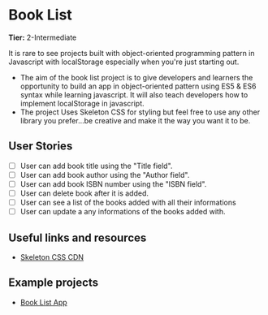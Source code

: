 # Book List

**Tier:** 2-Intermediate

It is rare to see projects built with object-oriented programming pattern in Javascript with localStorage especially when you're just starting out.

- The aim of the book list project is to give developers and learners the opportunity to build an app in object-oriented pattern using ES5 & ES6 syntax while learning javascript. It will also teach developers how to implement localStorage in javascript.
- The project Uses Skeleton CSS for styling but feel free to use any other library you prefer...be creative and make it the way you want it to be.

## User Stories

- [ ] User can add book title using the "Title field".
- [ ] User can add book author using the "Author field".
- [ ] User can add book ISBN number using the "ISBN field".
- [ ] User can delete book after it is added.
- [ ] User can see a list of the books added with all their informations
- [ ] User can update a any informations of the books added with.

## Useful links and resources

- [Skeleton CSS CDN](https://cdnjs.com/libraries/skeleton/)

## Example projects

- [Book List App](https://github.com/david-asem/bookList)
